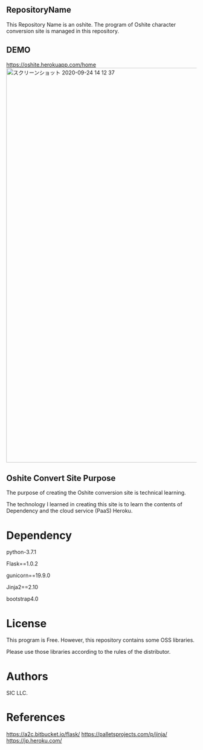 
## RepositoryName

This Repository Name is an oshite.
The program of Oshite character conversion site is managed in this repository.

## DEMO
https://oshite.herokuapp.com/home
<img width="1044" alt="スクリーンショット 2020-09-24 14 12 37" src="https://user-images.githubusercontent.com/49279759/94103715-3f4ca000-fe70-11ea-95e3-06f1bafc6e0c.png">

## Oshite Convert Site Purpose
The purpose of creating the Oshite conversion site is technical learning.

The technology I learned in creating this site is to learn the contents of Dependency and the cloud service (PaaS) Heroku.

# Dependency
python-3.7.1

Flask==1.0.2

gunicorn==19.9.0

Jinja2==2.10

bootstrap4.0

# License
This program is Free.
However, this repository contains some OSS libraries.

Please use those libraries according to the rules of the distributor.

# Authors
SIC LLC.

# References
https://a2c.bitbucket.io/flask/
https://palletsprojects.com/p/jinja/
https://jp.heroku.com/

